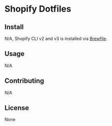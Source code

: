 # Shopify Dotfiles

## Install

N/A, Shopify CLI v2 and v3 is installed via [Brewfile](../brew/Brewfile).

## Usage

N/A

## Contributing

N/A

## License

None
